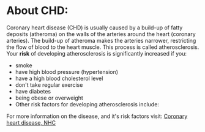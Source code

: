 # About CHD: 
Coronary heart disease (CHD) is usually caused by a build-up of fatty deposits (atheroma) on the walls of the arteries around the heart (coronary arteries).
The build-up of atheroma makes the arteries narrower, restricting the flow of blood to the heart muscle. This process is called atherosclerosis. 
Your **risk** of developing atherosclerosis is significantly increased if you:
- smoke 
- have high blood pressure (hypertension) 
- have a high blood cholesterol level
- don't take regular exercise
- have diabetes
- being obese or overweight 
- Other risk factors for developing atherosclerosis include: 

For more information on the disease, and it's risk factors visit: [Coronary heart disease, NHC](https://www.nhs.uk/conditions/coronary-heart-disease/causes/)
